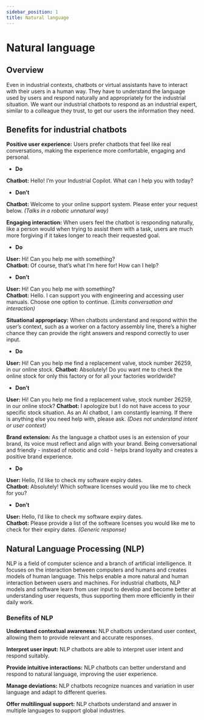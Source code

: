 ```yaml
---
sidebar_position: 1
title: Natural language
---
```

# Natural language

## Overview
Even in industrial contexts, chatbots or virtual assistants have to interact with their users in a human way. They have to understand the language used by users and respond naturally and appropriately for the industrial situation. We want our industrial chatbots to respond as an industrial expert, similar to a colleague they trust, to get our users the information they need. 

## Benefits for industrial chatbots

**Positive user experience:** Users prefer chatbots that feel like real conversations, making the experience more comfortable, engaging and personal.

- **Do**

**Chatbot:** Hello! I’m your Industrial Copilot. What can I help you with today?

- **Don’t**

 **Chatbot:** Welcome to your online support system. Please enter your request below. *(Talks in a robotic unnatural way)*  

**Engaging interaction:** When users feel the chatbot is responding naturally, like a person would when trying to assist them with a task, users are much more forgiving if it takes longer to reach their requested goal.

- **Do**

**User:** Hi! Can you help me with something?   
**Chatbot:** Of course, that’s what I’m here for! How can I help?

- **Don’t**

**User:** Hi! Can you help me with something?   
**Chatbot:** Hello. I can support you with engineering and accessing user manuals. Choose one option to continue. *(Limits conversation and interaction)*

**Situational appropriacy:** When chatbots understand and respond within the user’s context, such as a worker on a factory assembly line, there’s a higher chance they can provide the right answers and respond correctly to user input.

- **Do** 

**User:** Hi! Can you help me find a replacement valve, stock number 26259, in our online stock. 
**Chatbot:** Absolutely! Do you want me to check the online stock for only this factory or for all your factories worldwide? 

- **Don’t**

**User:** Hi! Can you help me find a replacement valve, stock number 26259, in our online stock?
 **Chatbot:** I apologize but I do not have access to your specific stock situation. As an AI chatbot, I am constantly learning. If there is anything else you need help with, please ask. *(Does not understand intent or user context)*

**Brand extension:** As the language a chatbot uses is an extension of your brand, its voice must reflect and align with your brand. Being conversational and friendly - instead of robotic and cold - helps brand loyalty and creates a positive brand experience.

- **Do**
 
**User:** Hello, I’d like to check my software expiry dates.  
**Chatbot:** Absolutely! Which software licenses would you like me to check for you?

- **Don’t**

**User:** Hello, I’d like to check my software expiry dates.   
**Chatbot:** Please provide a list of the software licenses you would like me to check for their expiry dates. *(Generic response)*

## Natural Language Processing (NLP)

NLP is a field of computer science and a branch of artificial intelligence. It focuses on the interaction between computers and humans and creates models of human language. This helps enable a more natural and human interaction between users and machines. For industrial chatbots, NLP models and software learn from user input to develop and become better at understanding user requests, thus supporting them more efficiently in their daily work.

### Benefits of NLP

**Understand contextual awareness:** NLP chatbots understand user context, allowing them to provide relevant and accurate responses.

**Interpret user input:** NLP chatbots are able to interpret user intent and respond suitably.    

**Provide intuitive interactions:** NLP chatbots can better understand and respond to natural language, improving the user experience.  

**Manage deviations:** NLP chatbots recognize nuances and variation in user language and adapt to different queries.

**Offer multilingual support:** NLP chatbots understand and answer in multiple languages to support global industries.
